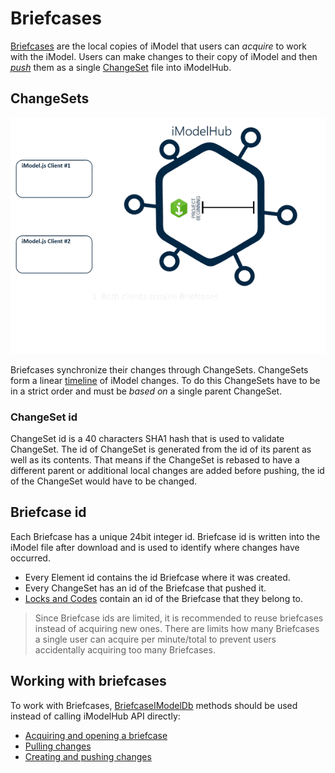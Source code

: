 # Briefcases

[Briefcases](../Glossary.md#briefcase) are the local copies of iModel that users can *acquire* to work with the iModel. Users can make changes to their copy of iModel and then [*push*](../Glossary.md#briefcase) them as a single [ChangeSet](../Glossary.md#changeset) file into iModelHub.

## ChangeSets

![Briefcase synchronization](./sync.gif)

Briefcases synchronize their changes through ChangeSets. ChangeSets form a linear [timeline](./index.md#the-timeline-of-changes-to-an-imodel) of iModel changes. To do this ChangeSets have to be in a strict order and must be *based on* a single parent ChangeSet.

### ChangeSet id

ChangeSet id is a 40 characters SHA1 hash that is used to validate ChangeSet. The id of ChangeSet is generated from the id of its parent as well as its contents. That means if the ChangeSet is rebased to have a different parent or additional local changes are added before pushing, the id of the ChangeSet would have to be changed.

## Briefcase id

Each Briefcase has a unique 24bit integer id. Briefcase id is written into the iModel file after download and is used to identify where changes have occurred.

* Every Element id contains the id Briefcase where it was created.
* Every ChangeSet has an id of the Briefcase that pushed it.
* [Locks and Codes](../backend/ConcurrencyControl.md) contain an id of the Briefcase that they belong to.

> Since Briefcase ids are limited, it is recommended to reuse briefcases instead of acquiring new ones. There are limits how many Briefcases a single user can acquire per minute/total to prevent users accidentally acquiring too many Briefcases.

## Working with briefcases

To work with Briefcases, [BriefcaseIModelDb]($backend) methods should be used instead of calling iModelHub API directly:

* [Acquiring and opening a briefcase](../backend/IModelDb.md)
* [Pulling changes](../backend/IModelDbSync.md)
* [Creating and pushing changes](../backend/IModelDbReadwrite.md)

